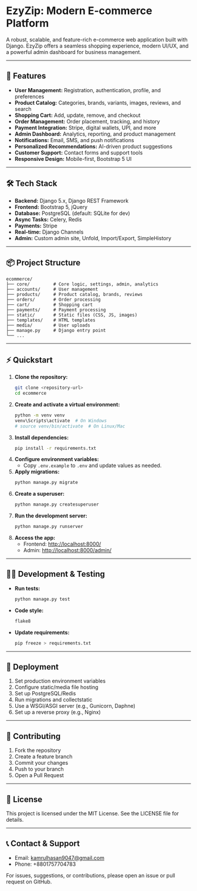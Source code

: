 # EzyZip: Modern E-commerce Platform

A robust, scalable, and feature-rich e-commerce web application built with Django. EzyZip offers a seamless shopping experience, modern UI/UX, and a powerful admin dashboard for business management.

---

## 🚀 Features

- **User Management:** Registration, authentication, profile, and preferences
- **Product Catalog:** Categories, brands, variants, images, reviews, and search
- **Shopping Cart:** Add, update, remove, and checkout
- **Order Management:** Order placement, tracking, and history
- **Payment Integration:** Stripe, digital wallets, UPI, and more
- **Admin Dashboard:** Analytics, reporting, and product management
- **Notifications:** Email, SMS, and push notifications
- **Personalized Recommendations:** AI-driven product suggestions
- **Customer Support:** Contact forms and support tools
- **Responsive Design:** Mobile-first, Bootstrap 5 UI

---

## 🛠️ Tech Stack

- **Backend:** Django 5.x, Django REST Framework
- **Frontend:** Bootstrap 5, jQuery
- **Database:** PostgreSQL (default: SQLite for dev)
- **Async Tasks:** Celery, Redis
- **Payments:** Stripe
- **Real-time:** Django Channels
- **Admin:** Custom admin site, Unfold, Import/Export, SimpleHistory

---

## 📦 Project Structure

```
ecommerce/
├── core/         # Core logic, settings, admin, analytics
├── accounts/     # User management
├── products/     # Product catalog, brands, reviews
├── orders/       # Order processing
├── cart/         # Shopping cart
├── payments/     # Payment processing
├── static/       # Static files (CSS, JS, images)
├── templates/    # HTML templates
├── media/        # User uploads
├── manage.py     # Django entry point
└── ...
```

---

## ⚡ Quickstart

1. **Clone the repository:**
   ```sh
   git clone <repository-url>
   cd ecommerce
   ```
2. **Create and activate a virtual environment:**
   ```sh
   python -m venv venv
   venv\Scripts\activate  # On Windows
   # source venv/bin/activate  # On Linux/Mac
   ```
3. **Install dependencies:**
   ```sh
   pip install -r requirements.txt
   ```
4. **Configure environment variables:**
   - Copy `.env.example` to `.env` and update values as needed.
5. **Apply migrations:**
   ```sh
   python manage.py migrate
   ```
6. **Create a superuser:**
   ```sh
   python manage.py createsuperuser
   ```
7. **Run the development server:**
   ```sh
   python manage.py runserver
   ```
8. **Access the app:**
   - Frontend: [http://localhost:8000/](http://localhost:8000/)
   - Admin: [http://localhost:8000/admin/](http://localhost:8000/admin/)

---

## 🧑‍💻 Development & Testing

- **Run tests:**
  ```sh
  python manage.py test
  ```
- **Code style:**
  ```sh
  flake8
  ```
- **Update requirements:**
  ```sh
  pip freeze > requirements.txt
  ```

---

## 🚚 Deployment

1. Set production environment variables
2. Configure static/media file hosting
3. Set up PostgreSQL/Redis
4. Run migrations and collectstatic
5. Use a WSGI/ASGI server (e.g., Gunicorn, Daphne)
6. Set up a reverse proxy (e.g., Nginx)

---

## 🤝 Contributing

1. Fork the repository
2. Create a feature branch
3. Commit your changes
4. Push to your branch
5. Open a Pull Request

---

## 📄 License

This project is licensed under the MIT License. See the LICENSE file for details.

---

## 📞 Contact & Support

- Email: kamrulhasan9047@gmail.com
- Phone: +8801757704783

For issues, suggestions, or contributions, please open an issue or pull request on GitHub.
